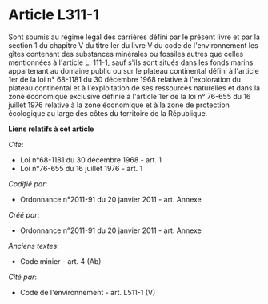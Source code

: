 # Article L311-1

Sont soumis au régime légal des carrières défini par le présent livre et par la section 1 du chapitre V du titre Ier du livre
V du code de l'environnement les gîtes contenant des substances minérales ou fossiles autres que celles mentionnées à
l'article L. 111-1, sauf s'ils sont situés dans les fonds marins appartenant au domaine public ou sur le plateau continental
défini à l'article 1er de la loi n° 68-1181 du 30 décembre 1968 relative à l'exploration du plateau continental et à
l'exploitation de ses ressources naturelles et dans la zone économique exclusive définie à l'article 1er de la loi n° 76-655
du 16 juillet 1976 relative à la zone économique et à la zone de protection écologique au large des côtes du territoire de la
République.

**Liens relatifs à cet article**

_Cite_:

  - Loi n°68-1181 du 30 décembre 1968 - art. 1
  - Loi n°76-655 du 16 juillet 1976 - art. 1

_Codifié par_:

  - Ordonnance n°2011-91 du 20 janvier 2011 - art. Annexe

_Créé par_:

  - Ordonnance n°2011-91 du 20 janvier 2011 - art. Annexe

_Anciens textes_:

  - Code minier - art. 4 (Ab)

_Cité par_:

  - Code de l'environnement - art. L511-1 (V)
